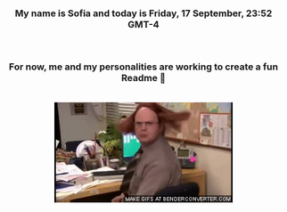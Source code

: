 


<div align="center">
<h3 >My name is Sofia and today is Friday, 17 September, 23:52 GMT-4</h3><br>
<h3 >For now, me and my personalities are working to create a fun Readme 👋
</h3><br>
<img src='img/dwight.gif' alt='working...'/>
</div>
